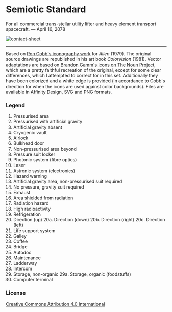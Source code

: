 # Semiotic Standard

For all commercial trans-stellar utility lifter and heavy element transport spacecraft. — April 16, 2078

![contact-sheet](https://cloud.githubusercontent.com/assets/2553268/12135732/64b650aa-b40d-11e5-8ab2-6b2c4d86dd0e.png)

---

Based on [Ron Cobb's iconography work](http://typesetinthefuture.com/alien/) for _Alien_ (1979). The original source drawings are republished in his art book _Colorvision_ (1981). Vector adaptations are based on [Brandon Gamm's icons on The Noun Project](https://thenounproject.com/gamm/collection/semiotic-standard-icons-from-alien/), which are a pretty faithful recreation of the original, except for some clear differences, which I attempted to correct for in this set. Additionally they have been colorized and a white edge is provided (in accordance to Cobb's direction for when the icons are used against color backgrounds). Files are available in Affinity Design, SVG and PNG formats.

### Legend

1. Pressurised area
2. Pressurised with artificial gravity
3. Artificial gravity absent
4. Cryogenic vault
5. Airlock
6. Bulkhead door
7. Non-pressurised area beyond
8. Pressure suit locker
9. Photonic system (fibre optics)
10. Laser
11. Astronic system (electronics)
12. Hazard warning
13. Artificial gravity area, non-pressurised suit required
14. No pressure, gravity suit required
15. Exhaust
16. Area shielded from radiation
17. Radiation hazard
18. High radioactivity
19. Refrigeration
20. Direction (up)
20a. Direction (down)
20b. Direction (right)
20c. Direction (left)
21. Life support system
22. Galley
23. Coffee
24. Bridge
25. Autodoc
26. Maintenance
27. Ladderway
28. Intercom
29. Storage, non-organic
29a. Storage, organic (foodstuffs)
30. Computer terminal

### License
[Creative Commons Attribution 4.0 International](http://creativecommons.org/licenses/by/4.0/)
